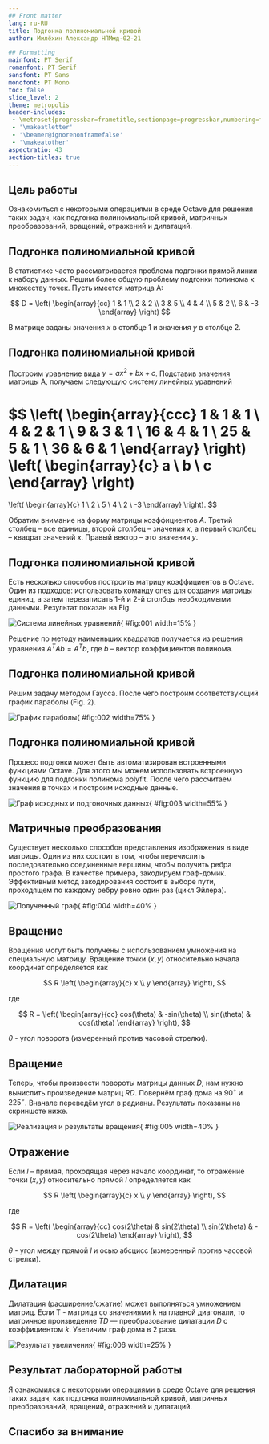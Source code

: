 ```yaml
---
## Front matter
lang: ru-RU
title: Подгонка полиномиальной кривой
author: Милёхин Александр НПМмд-02-21

## Formatting
mainfont: PT Serif
romanfont: PT Serif
sansfont: PT Sans
monofont: PT Mono
toc: false
slide_level: 2
theme: metropolis
header-includes: 
 - \metroset{progressbar=frametitle,sectionpage=progressbar,numbering=fraction}
 - '\makeatletter'
 - '\beamer@ignorenonframefalse'
 - '\makeatother'
aspectratio: 43
section-titles: true
---
```



## Цель работы

Ознакомиться с некоторыми операциями в среде Octave для решения таких задач, как подгонка полиномиальной кривой, матричных преобразований, вращений, отражений и дилатаций.

## Подгонка полиномиальной кривой

В статистике часто рассматривается проблема подгонки прямой линии к набору данных. Решим более общую проблему подгонки полинома к множеству точек. Пусть имеется матрица A:

$$
D =
\left(
\begin{array}{cc}
1 & 1 
\\ 
2 & 2 
\\
3 & 5
\\
4 & 4
\\
5 & 2
\\
6 & -3
\end{array}
\right)
$$

В матрице заданы значения $x$ в столбце 1 и значения $y$ в столбце 2.

## Подгонка полиномиальной кривой

Построим уравнение вида $y = ax^2 + bx + c$. Подставив значения матрицы А, получаем следующую систему линейных уравнений

$$
\left(
\begin{array}{ccc}
1 & 1 & 1
\\ 
4 & 2 & 1
\\
9 & 3 & 1
\\
16 & 4 & 1
\\
25 & 5 & 1
\\
36 & 6 & 1
\end{array}
\right)
\left(
\begin{array}{c}
a
\\ 
b
\\
c
\end{array}
\right)
=
\left(
\begin{array}{c}
1
\\ 
2
\\
5
\\
4
\\
2
\\
-3
\end{array}
\right).
$$  

Обратим внимание на форму матрицы коэффициентов $A$. 
Третий столбец – все единицы, второй столбец – значения $x$, а первый столбец – квадрат значений $x$.  Правый вектор – это значения $y$. 

## Подгонка полиномиальной кривой

Есть несколько способов построить матрицу коэффициентов в Octave. Один из подходов: использовать команду ones для создания матрицы единиц, а затем перезаписать 1-й и 2-й столбцы необходимыми данными. Результат показан на Fig.

![Система линейных уравнений](image/1.png){ #fig:001 width=15% }

Решение по методу наименьших квадратов получается из решения уравнения $A^T Ab = A^T b$, где $b$ – вектор коэффициентов полинома.

## Подгонка полиномиальной кривой

Решим задачу методом Гаусса. После чего построим соответствующий график параболы (Fig. 2).

![График параболы](image/2.png){ #fig:002 width=75% }

## Подгонка полиномиальной кривой

Процесс подгонки может быть автоматизирован встроенными функциями Octave. Для этого мы можем использовать встроенную функцию для подгонки полинома polyfit. После чего рассчитаем значения в точках и построим исходные данные.

![Граф исходных и подгоночных данных](image/3.png){ #fig:003 width=55% }

## Матричные преобразования

Существует несколько способов представления изображения в виде матрицы. Один из них состоит в том, чтобы перечислить последовательно соединенные вершины, чтобы получить ребра простого графа. В качестве примера, закодируем граф-домик. Эффективный метод закодирования состоит в выборе пути, проходящем по каждому ребру ровно один раз (цикл Эйлера).

![Полученный граф](image/4.png){ #fig:004 width=40% }

## Вращение

Вращения могут быть получены с использованием умножения на специальную матрицу. Вращение точки $(x, y)$ относительно начала координат определяется как  

$$
R
\left(
\begin{array}{c}
x
\\ 
y
\end{array}
\right),
$$

где

$$
R =
\left(
\begin{array}{cc}
cos(\theta) & -sin(\theta)
\\ 
sin(\theta) & cos(\theta)
\end{array}
\right),
$$  

$\theta$ - угол поворота (измеренный против часовой стрелки).

## Вращение

Теперь, чтобы произвести повороты матрицы данных $D$, нам нужно вычислить произведение матриц $RD$. Повернём граф дома на $90^{\circ}$ и $225^{\circ}$. Вначале переведём угол в радианы. Результаты показаны на скриншоте ниже.

![Реализация и результаты вращения](image/5.png){ #fig:005 width=40% }

## Отражение

Если $l$ – прямая, проходящая через начало координат, то отражение точки $(x, y)$ относительно прямой $l$ определяется как

$$
R
\left(
\begin{array}{c}
x
\\ 
y
\end{array}
\right),
$$

где

$$
R =
\left(
\begin{array}{cc}
cos(2\theta) & sin(2\theta)
\\ 
sin(2\theta) & -cos(2\theta)
\end{array}
\right),
$$

$\theta$ - угол между прямой $l$ и осью абсцисс (измеренный против часовой стрелки).

## Дилатация

Дилатация (расширение/сжатие) может выполняться умножением матриц. Если T - матрица со значениями k на главной диагонали, то матричное произведение $TD$ — преобразование дилатации $D$ с коэффициентом $k$. Увеличим граф дома в 2 раза. 

![Результат увеличения](image/6.png){ #fig:006 width=25% }

## Результат лабораторной работы

Я ознакомился с некоторыми операциями в среде Octave для решения таких задач, как подгонка полиномиальной кривой, матричных преобразований, вращений, отражений и дилатаций.

## Спасибо за внимание
